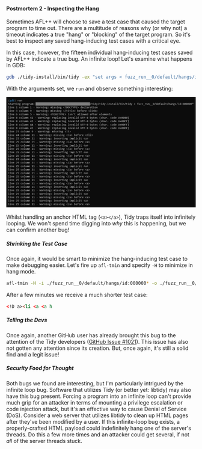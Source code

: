 #### Postmortem 2 - Inspecting the Hang

Sometimes AFL++ will choose to save a test case that caused the target program
to time out. There are a multitude of reasons why (or why not) a timeout
indicates a true "hang" or "blocking" of the target program. So it's best to
inspect any saved hang-inducing test cases with a critical eye.

In this case, however, the fifteen individual hang-inducing test cases saved by
AFL++ indicate a true bug. An infinite loop! Let's examine what happens in GDB:

```bash
gdb ./tidy-install/bin/tidy -ex "set args < fuzz_run__0/default/hangs/id:000000*"
```

With the arguments set, we `run` and observe something interesting:

![GDB infinite loop](/images/posts/fuzzing_tidy_gdb3.png)

Whilst handling an anchor HTML tag (`<a></a>`), Tidy traps itself into
infinitely looping. We won't spend time digging into *why* this is happening,
but we can confirm another bug!

##### Shrinking the Test Case

Once again, it would be smart to minimize the hang-inducing test case to make
debugging easier. Let's fire up `afl-tmin` and specify `-H` to minimize in
hang mode.

```bash
afl-tmin -H -i ./fuzz_run__0/default/hangs/id:000000* -o ./fuzz_run__0/hang.min ./tidy-install/bin/tidy
```

After a few minutes we receive a much shorter test case:

```html
<!D a><li <a <a h
```

##### Telling the Devs

Once again, another GitHub user has already brought this bug to the attention of
the Tidy developers
([GitHub Issue #1021](https://github.com/htacg/tidy-html5/issues/1021)).
This issue has also not gotten any attention since its creation. But, once
again, it's still a solid find and a legit issue!

##### Security Food for Thought

Both bugs we found are interesting, but I'm particularly intrigued by the
infinite loop bug. Software that utilizes Tidy (or better yet: libtidy) may also
have this bug present. Forcing a program into an infinite loop can't provide
much grip for an attacker in terms of mounting a privilege escalation or code
injection attack, but it's an effective way to cause Denial of Service (DoS).
Consider a web server that utilizes libtidy to clean up HTML pages after they've
been modified by a user. If this infinite-loop bug exists, a properly-crafted
HTML payload could indefinitely hang one of the server's threads. Do this a few
more times and an attacker could get several, if not *all* of the server threads
stuck.


